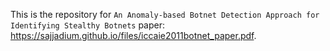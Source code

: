 This is the repository for `An Anomaly-based Botnet Detection Approach for Identifying Stealthy Botnets` paper: https://sajjadium.github.io/files/iccaie2011botnet_paper.pdf.
